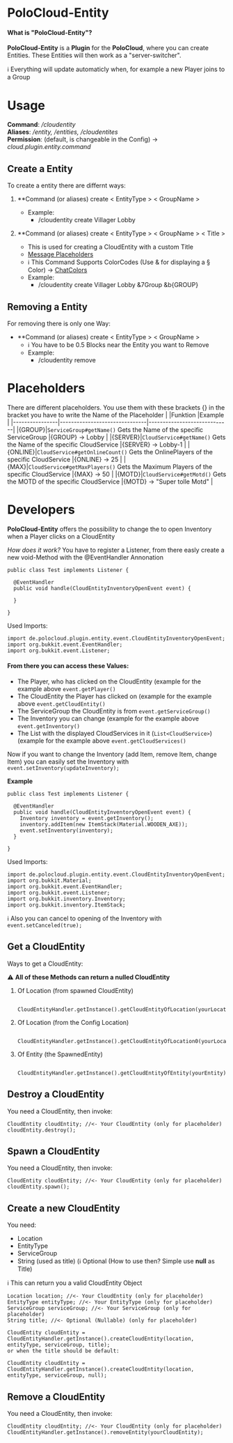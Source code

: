 # PoloCloud-Entity


#### What is "PoloCloud-Entity"?
**PoloCloud-Entity** is a **Plugin** for the **PoloCloud**, where you can create Entities.
These Entities will then work as a "server-switcher".

:information_source: Everything will update automaticly when, for example a new Player joins to a Group

# Usage

**Command**: */cloudentity*
<br />
**Aliases**: */entity, /entities, /cloudentites*
<br />
**Permission**: (default, is changeable in the Config) -> *cloud.plugin.entity.command*

## Create a Entity

To create a entity there are differnt ways:
1. **Command (or aliases) create < EntityType > < GroupName >
	- Example:
		- /cloudentity create Villager Lobby
		
2. **Command (or aliases) create < EntityType > < GroupName > < Title >
	- This is used for creating a CloudEntity with a custom Title
	- [Message Placeholders](#placeholders)
	- :information_source: This Command Supports ColorCodes (Use & for displaying a § Color) -> [ChatColors](https://htmlcolorcodes.com/minecraft-color-codes/) 
	- Example:
		- /cloudentity create Villager Lobby &7Group &b{GROUP}


## Removing a Entity

For removing there is only one Way:
- **Command (or aliases) create < EntityType > < GroupName >
	- :information_source: You have to be 0.5 Blocks near the Entity you want to Remove
	- Example:
		- /cloudentity remove
	
# Placeholders

There are different placeholders. You use them with these brackets {} in the bracket you have to write the Name of the Placeholder
|                |Funktion                          |Example                       |
|----------------|-------------------------------|-----------------------------|
|{GROUP}|`ServiceGroup#getName()` Gets the Name of the specific ServiceGroup            |{GROUP} -> Lobby         |
|{SERVER}|`CloudService#getName()` Gets the Name of the specific CloudService            |{SERVER} -> Lobby-1         |
|{ONLINE}|`CloudService#getOnlineCount()` Gets the OnlinePlayers of the specific CloudService            |{ONLINE} -> 25         |
|{MAX}|`CloudService#getMaxPlayers()` Gets the Maximum Players of the specific CloudService            |{MAX} -> 50         |
|{MOTD}|`CloudService#getMotd()` Gets the MOTD of the specific CloudService            |{MOTD} -> "Super tolle Motd"         |

# Developers

**PoloCloud-Entity** offers the possibility to change the to open Inventory when a Player clicks on a CloudEntity

*How does it work?*
You have to register a Listener, from there easly create a new void-Method with the @EventHandler Annonation

    public class Test implements Listener {  
      
      @EventHandler  
      public void handle(CloudEntityInventoryOpenEvent event) {  
      
      }  
      
    }

Used Imports:

    import de.polocloud.plugin.entity.event.CloudEntityInventoryOpenEvent;  
    import org.bukkit.event.EventHandler;  
    import org.bukkit.event.Listener;

#### From there you can access these Values:
- The Player, who has clicked on the CloudEntity (example for the example above `event.getPlayer()`
- The CloudEntity the Player has clicked on (example for the example above `event.getCloudEntity()`
- The ServiceGroup the CloudEntity is from  `event.getServiceGroup()`
- The Inventory you can change (example for the example above `event.getInventory()`
- The List with the displayed CloudServices in it (`List<CloudService>`) (example for the example above `event.getCloudServices()`

Now if you want to change the Inventory (add Item, remove Item, change Item) you can easily set the Inventory with `event.setInventory(updateInventory);`

**Example**

    public class Test implements Listener {  
      
      @EventHandler  
      public void handle(CloudEntityInventoryOpenEvent event) {  
      	Inventory inventory = event.getInventory();  
      	inventory.addItem(new ItemStack(Material.WOODEN_AXE));  
      	event.setInventory(inventory);  
      }  
      
    }

Used Imports:

    import de.polocloud.plugin.entity.event.CloudEntityInventoryOpenEvent;  
    import org.bukkit.Material;  
    import org.bukkit.event.EventHandler;  
    import org.bukkit.event.Listener;  
    import org.bukkit.inventory.Inventory;  
    import org.bukkit.inventory.ItemStack;


:information_source: Also you can cancel to opening of the Inventory with `event.setCanceled(true);`

## Get a CloudEntity

Ways to get a CloudEntity:

:warning: **All of these Methods can return a nulled CloudEntity**



1. Of Location (from spawned CloudEntity) 
	
        CloudEntityHandler.getInstance().getCloudEntityOfLocation(yourLocation);

2. Of Location (from the Config Location) 
	
        CloudEntityHandler.getInstance().getCloudEntityOfLocation0(yourLocation);
3. Of Entity (the SpawnedEntity) 
	
        CloudEntityHandler.getInstance().getCloudEntityOfEntity(yourEntity);

## Destroy a CloudEntity

You need a CloudEntity, then invoke:

    CloudEntity cloudEntity; //<- Your CloudEntity (only for placeholder)
    cloudEntity.destroy();

## Spawn a CloudEntity

You need a CloudEntity, then invoke:

    CloudEntity cloudEntity; //<- Your CloudEntity (only for placeholder)
    cloudEntity.spawn();


## Create a new CloudEntity
You need:
- Location
- EntityType
- ServiceGroup
- String (used as title) (:information_source: Optional (How to use then? Simple use **null** as Title)

:information_source: This can return you a valid CloudEntity Object

    Location location; //<- Your CloudEntity (only for placeholder)
    EntityType entityType; //<- Your EntityType (only for placeholder)
    ServiceGroup serviceGroup; //<- Your ServiceGroup (only for placeholder)
    String title; //<- Optional (Nullable) (only for placeholder)
    
    CloudEntity cloudEntity = CloudEntityHandler.getInstance().createCloudEntity(location, entityType, serviceGroup, title);
    or when the title should be default:
    
    CloudEntity cloudEntity = CloudEntityHandler.getInstance().createCloudEntity(location, entityType, serviceGroup, null);

## Remove a CloudEntity
You need a CloudEntity, then invoke:

    CloudEntity cloudEntity; //<- Your CloudEntity (only for placeholder)
    CloudEntityHandler.getInstance().removeEntity(yourCloudEntity);
